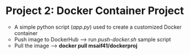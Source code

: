 <h1>Project 2: Docker Container Project</h1>

<ul style="list-style-type:circle;">
  <li>A simple python script (<em>app.py</em>) used to create a customized Docker container</li>
  <li>Push image to DockerHub --> run <em>push-docker.sh</em> sample script</li>
  <li>Pull the image --> <b>docker pull msaif41/dockerproj<b></li>
</ul> 


